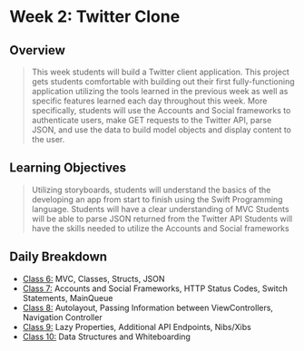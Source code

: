 # Week 2: Twitter Clone

## Overview
> This week students will build a Twitter client application. This project  gets students comfortable with building out their first fully-functioning application utilizing the tools learned in the previous week as well as specific features learned each day throughout this week. More specifically, students will use the Accounts and Social frameworks to authenticate users, make GET requests to the Twitter API, parse JSON, and use the data to build model objects and display content to the user.

## Learning Objectives
> Utilizing storyboards, students will understand the basics of the developing an app from start to finish using the Swift Programming language.
Students will have a clear understanding of MVC
Students will be able to parse JSON returned from the Twitter API
Students will have the skills needed to utilize the Accounts and Social frameworks

## Daily Breakdown
* [Class 6:](class-6) MVC, Classes, Structs, JSON  
* [Class 7:](class-7) Accounts and Social Frameworks, HTTP Status Codes, Switch Statements, MainQueue
* [Class 8:](class-8) Autolayout, Passing Information between ViewControllers, Navigation Controller
* [Class 9:](class-9) Lazy Properties, Additional API Endpoints, Nibs/Xibs
* [Class 10:](class-10) Data Structures and Whiteboarding
